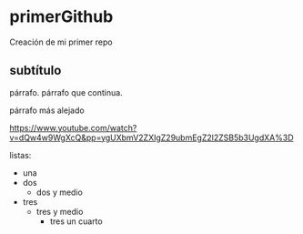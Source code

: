 # primerGithub

Creación de mi primer repo

## subtítulo

párrafo.
párrafo que continua.

párrafo más alejado

<https://www.youtube.com/watch?v=dQw4w9WgXcQ&pp=ygUXbmV2ZXIgZ29ubmEgZ2l2ZSB5b3UgdXA%3D>

listas:

- una
- dos
  - dos y medio
- tres
  - tres y medio
    - tres un cuarto
